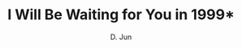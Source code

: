 --- 
slug: "i-will-be-waiting-for-you-in-1999"
title: "I Will Be Waiting for You in 1999*"
publishdate: "2018-12-18"
src: "https://365manga.net/manga/i-will-be-waiting-for-you-in-1999"
author: "D. Jun"
image: "https://data.365manga.net/images/thumbnails/32741-i-will-be-waiting-for-you-in-1999.jpg"
tags: ["Drama","Romance","School life","Shounen ai","Slice of life"]
chapters: ["Chapter 25: A Son Returns ","Chapter 24: White Lie ","Chapter 23: Biased Shi Yi"," Bigger Red Packet For Ming Qi ","Chapter 22: A Complete Family Is Really A Bliss ","Chapter 21: Let’s Show Him Some Attitude ","Chapter 20: Why Did You Abandon Me In The Beginning? ","Chapter 19: That Person ","Chapter 18: Growing Up's Determination ","Chapter 17: Help You Get Back At... ","Chapter 16: Please Don't Be So Forceful ","Chapter 15: You're Too Hard To Get Along With ","Chapter 14: Bai Ming Recuperates"," But Ming Qi… ","Chapter 13: Courage ","Chapter 12: I Don't Want You To See The Dejected Me ","Chapter 11 ","Chapter 10: A Lonely Smile ","Chapter 9: Corrosion ","Chapter 8.2: I Work Hard Just For You To See ","Chapter 8.1: Short-lived Dazzle ","Chapter 7: I Envy Your Naiveness ","Chapter 6: I Don't Want Your Apology ","Chapter 5.2: Perhaps It's Not A Bad Thing To Be Too Naïve ","Chapter 5.1: I Am Not Being Good To Him"," You're Just Not Nice ","Chapter 5: I Am Not Being Good To Him"," You're Just Not Nice ","Chapter 4: We Are All Suppressing Ourselves(chapter 3a) ","Chapter 4.1 ","Chapter 4.2: Don't Turn Your Back On Me ","Chapter 3.2: We Are All Suppressing Ourselves (chapter 3b) ","Chapter 3.1: We Are All Suppressing Ourselves(chapter 3a) ","Chapter 3 ","Vol.1 Chapter 2: The Cruelest Kindness (chapter 2a) ","Chapter 1: Brother"," Don't Leave Me!"]
chapterlinks: ["https://365manga.net/i-will-be-waiting-for-you-in-1999/chapter-25.html","https://365manga.net/i-will-be-waiting-for-you-in-1999/chapter-24.html","https://365manga.net/i-will-be-waiting-for-you-in-1999/chapter-23.html","https://365manga.net/i-will-be-waiting-for-you-in-1999/chapter-22.html","https://365manga.net/i-will-be-waiting-for-you-in-1999/chapter-21.html","https://365manga.net/i-will-be-waiting-for-you-in-1999/chapter-20.html","https://365manga.net/i-will-be-waiting-for-you-in-1999/chapter-19.html","https://365manga.net/i-will-be-waiting-for-you-in-1999/chapter-18.html","https://365manga.net/i-will-be-waiting-for-you-in-1999/chapter-17.html","https://365manga.net/i-will-be-waiting-for-you-in-1999/chapter-16.html","https://365manga.net/i-will-be-waiting-for-you-in-1999/chapter-15.html","https://365manga.net/i-will-be-waiting-for-you-in-1999/chapter-14.html","https://365manga.net/i-will-be-waiting-for-you-in-1999/chapter-13.html","https://365manga.net/i-will-be-waiting-for-you-in-1999/chapter-12.html","https://365manga.net/i-will-be-waiting-for-you-in-1999/chapter-11.html","https://365manga.net/i-will-be-waiting-for-you-in-1999/chapter-10.html","https://365manga.net/i-will-be-waiting-for-you-in-1999/chapter-9.html","https://365manga.net/i-will-be-waiting-for-you-in-1999/chapter-8-2.html","https://365manga.net/i-will-be-waiting-for-you-in-1999/chapter-8-1.html","https://365manga.net/i-will-be-waiting-for-you-in-1999/chapter-7.html","https://365manga.net/i-will-be-waiting-for-you-in-1999/chapter-6.html","https://365manga.net/i-will-be-waiting-for-you-in-1999/chapter-5-2.html","https://365manga.net/i-will-be-waiting-for-you-in-1999/chapter-5-1.html","https://365manga.net/i-will-be-waiting-for-you-in-1999/chapter-5.html","https://365manga.net/i-will-be-waiting-for-you-in-1999/chapter-4.html","https://365manga.net/i-will-be-waiting-for-you-in-1999/chapter-4-1.html","https://365manga.net/i-will-be-waiting-for-you-in-1999/chapter-4-2.html","https://365manga.net/i-will-be-waiting-for-you-in-1999/chapter-3-2.html","https://365manga.net/i-will-be-waiting-for-you-in-1999/chapter-3-1.html","https://365manga.net/i-will-be-waiting-for-you-in-1999/chapter-3.html","https://365manga.net/i-will-be-waiting-for-you-in-1999/chapter-2.html","https://365manga.net/i-will-be-waiting-for-you-in-1999/chapter-1.html"]
description: "The sad growing-up story of a pair of orphans dependent on each other. 'I want to protect you forever and ever, because we have no other loved ones in this world'"
---